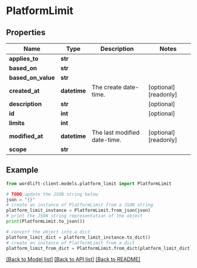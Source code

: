 # PlatformLimit


## Properties

Name | Type | Description | Notes
------------ | ------------- | ------------- | -------------
**applies_to** | **str** |  | 
**based_on** | **str** |  | 
**based_on_value** | **str** |  | 
**created_at** | **datetime** | The create date-time. | [optional] [readonly] 
**description** | **str** |  | [optional] 
**id** | **int** |  | [optional] 
**limits** | **int** |  | 
**modified_at** | **datetime** | The last modified date-time. | [optional] [readonly] 
**scope** | **str** |  | 

## Example

```python
from wordlift-client.models.platform_limit import PlatformLimit

# TODO update the JSON string below
json = "{}"
# create an instance of PlatformLimit from a JSON string
platform_limit_instance = PlatformLimit.from_json(json)
# print the JSON string representation of the object
print(PlatformLimit.to_json())

# convert the object into a dict
platform_limit_dict = platform_limit_instance.to_dict()
# create an instance of PlatformLimit from a dict
platform_limit_from_dict = PlatformLimit.from_dict(platform_limit_dict)
```
[[Back to Model list]](../README.md#documentation-for-models) [[Back to API list]](../README.md#documentation-for-api-endpoints) [[Back to README]](../README.md)


